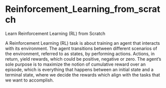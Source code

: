 # Reinforcement_Learning_from_scratch
Learn Reinforcement Learning (RL) from Scratch

A Reinforcement Learning (RL) task is about training an agent that interacts with its environment. The agent transitions between different scenarios of the environment, referred to as states, by performing actions. Actions, in return, yield rewards, which could be positive, negative or zero. The agent’s sole purpose is to maximize the notion of cumulative reward over an episode, which is everything that happens between an initial state and a terminal state, where we decide the rewards which align with the tasks that we want to accomplish.
